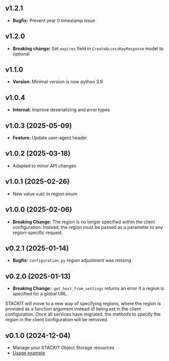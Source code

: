 ## v1.2.1
- **Bugfix:** Prevent year 0 timestamp issue

## v1.2.0
- **Breaking change:** Set `expires` field in `CreateAccessKeyResponse` model to optional

## v1.1.0
- **Version**: Minimal version is now python 3.9

## v1.0.4
- **Internal:** Improve deserializing and error types

## v1.0.3 (2025-05-09)
- **Feature:** Update user-agent header

## v1.0.2 (2025-03-18)
- Adapted to minor API changes

## v1.0.1 (2025-02-26)

- New value `eu02` in region enum

## v1.0.0 (2025-02-06)

- **Breaking Change:** The region is no longer specified within the client configuration. Instead, the region must be passed as a parameter to any region-specific request.

## v0.2.1 (2025-01-14)

- **Bugfix**: `configuration.py` region adjustment was missing

## v0.2.0 (2025-01-13)

- **Breaking Change:**: `get_host_from_settings` returns an error if a region is specified for a global URL.

STACKIT will move to a new way of specifying regions, where the region is provided as a function argument instead of being set in the client configuration. Once all services have migrated, the methods to specify the region in the client configuration will be removed.

## v0.1.0 (2024-12-04)

- Manage your STACKIT Object Storage resources
- [Usage example](https://github.com/stackitcloud/stackit-sdk-python/tree/main/examples/objectstorage)
